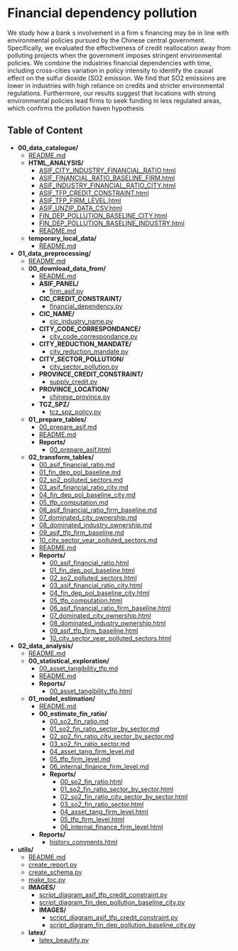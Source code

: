 
# Financial dependency pollution



We study how a bank s involvement in a firm s financing may be in line with environmental policies pursued by the Chinese central government. Specifically, we evaluated the effectiveness of credit reallocation away from polluting projects when the government imposes stringent environmental policies. We combine the industries financial dependencies with time, including cross-cities variation in policy intensity to identify the causal effect on the sulfur dioxide (SO2 emission. We find that SO2 emissions are lower in industries with high reliance on credits and stricter environmental regulations. Furthermore, our results suggest that locations with strong environmental policies lead firms to seek funding in less regulated areas, which confirms the pollution haven hypothesis

## Table of Content

 - **00_data_catalogue/**
   - [README.md](https://github.com/thomaspernet/Financial_dependency_pollution/tree/master/00_data_catalogue/README.md)
   - **HTML_ANALYSIS/**
     - [ASIF_CITY_INDUSTRY_FINANCIAL_RATIO.html](https://htmlpreview.github.io/?https://github.com/thomaspernet/Financial_dependency_pollution/blob/master/00_data_catalogue/HTML_ANALYSIS/ASIF_CITY_INDUSTRY_FINANCIAL_RATIO.html)
     - [ASIF_FINANCIAL_RATIO_BASELINE_FIRM.html](https://htmlpreview.github.io/?https://github.com/thomaspernet/Financial_dependency_pollution/blob/master/00_data_catalogue/HTML_ANALYSIS/ASIF_FINANCIAL_RATIO_BASELINE_FIRM.html)
     - [ASIF_INDUSTRY_FINANCIAL_RATIO_CITY.html](https://htmlpreview.github.io/?https://github.com/thomaspernet/Financial_dependency_pollution/blob/master/00_data_catalogue/HTML_ANALYSIS/ASIF_INDUSTRY_FINANCIAL_RATIO_CITY.html)
     - [ASIF_TFP_CREDIT_CONSTRAINT.html](https://htmlpreview.github.io/?https://github.com/thomaspernet/Financial_dependency_pollution/blob/master/00_data_catalogue/HTML_ANALYSIS/ASIF_TFP_CREDIT_CONSTRAINT.html)
     - [ASIF_TFP_FIRM_LEVEL.html](https://htmlpreview.github.io/?https://github.com/thomaspernet/Financial_dependency_pollution/blob/master/00_data_catalogue/HTML_ANALYSIS/ASIF_TFP_FIRM_LEVEL.html)
     - [ASIF_UNZIP_DATA_CSV.html](https://htmlpreview.github.io/?https://github.com/thomaspernet/Financial_dependency_pollution/blob/master/00_data_catalogue/HTML_ANALYSIS/ASIF_UNZIP_DATA_CSV.html)
     - [FIN_DEP_POLLUTION_BASELINE_CITY.html](https://htmlpreview.github.io/?https://github.com/thomaspernet/Financial_dependency_pollution/blob/master/00_data_catalogue/HTML_ANALYSIS/FIN_DEP_POLLUTION_BASELINE_CITY.html)
     - [FIN_DEP_POLLUTION_BASELINE_INDUSTRY.html](https://htmlpreview.github.io/?https://github.com/thomaspernet/Financial_dependency_pollution/blob/master/00_data_catalogue/HTML_ANALYSIS/FIN_DEP_POLLUTION_BASELINE_INDUSTRY.html)
     - [README.md](https://github.com/thomaspernet/Financial_dependency_pollution/tree/master/00_data_catalogue/HTML_ANALYSIS/README.md)
   - **temporary_local_data/**
     - [README.md](https://github.com/thomaspernet/Financial_dependency_pollution/tree/master/00_data_catalogue/temporary_local_data/README.md)
 - **01_data_preprocessing/**
   - [README.md](https://github.com/thomaspernet/Financial_dependency_pollution/tree/master/01_data_preprocessing/README.md)
   - **00_download_data_from/**
     - [README.md](https://github.com/thomaspernet/Financial_dependency_pollution/tree/master/01_data_preprocessing/00_download_data_from/README.md)
     - **ASIF_PANEL/**
       - [firm_asif.py](https://github.com/thomaspernet/Financial_dependency_pollution/tree/master/01_data_preprocessing/00_download_data_from/ASIF_PANEL/firm_asif.py)
     - **CIC_CREDIT_CONSTRAINT/**
       - [financial_dependency.py](https://github.com/thomaspernet/Financial_dependency_pollution/tree/master/01_data_preprocessing/00_download_data_from/CIC_CREDIT_CONSTRAINT/financial_dependency.py)
     - **CIC_NAME/**
       - [cic_industry_name.py](https://github.com/thomaspernet/Financial_dependency_pollution/tree/master/01_data_preprocessing/00_download_data_from/CIC_NAME/cic_industry_name.py)
     - **CITY_CODE_CORRESPONDANCE/**
       - [city_code_correspondance.py](https://github.com/thomaspernet/Financial_dependency_pollution/tree/master/01_data_preprocessing/00_download_data_from/CITY_CODE_CORRESPONDANCE/city_code_correspondance.py)
     - **CITY_REDUCTION_MANDATE/**
       - [city_reduction_mandate.py](https://github.com/thomaspernet/Financial_dependency_pollution/tree/master/01_data_preprocessing/00_download_data_from/CITY_REDUCTION_MANDATE/city_reduction_mandate.py)
     - **CITY_SECTOR_POLLUTION/**
       - [city_sector_pollution.py](https://github.com/thomaspernet/Financial_dependency_pollution/tree/master/01_data_preprocessing/00_download_data_from/CITY_SECTOR_POLLUTION/city_sector_pollution.py)
     - **PROVINCE_CREDIT_CONSTRAINT/**
       - [supply_credit.py](https://github.com/thomaspernet/Financial_dependency_pollution/tree/master/01_data_preprocessing/00_download_data_from/PROVINCE_CREDIT_CONSTRAINT/supply_credit.py)
     - **PROVINCE_LOCATION/**
       - [chinese_province.py](https://github.com/thomaspernet/Financial_dependency_pollution/tree/master/01_data_preprocessing/00_download_data_from/PROVINCE_LOCATION/chinese_province.py)
     - **TCZ_SPZ/**
       - [tcz_spz_policy.py](https://github.com/thomaspernet/Financial_dependency_pollution/tree/master/01_data_preprocessing/00_download_data_from/TCZ_SPZ/tcz_spz_policy.py)
   - **01_prepare_tables/**
     - [00_prepare_asif.md](https://github.com/thomaspernet/Financial_dependency_pollution/tree/master/01_data_preprocessing/01_prepare_tables/00_prepare_asif.md)
     - [README.md](https://github.com/thomaspernet/Financial_dependency_pollution/tree/master/01_data_preprocessing/01_prepare_tables/README.md)
     - **Reports/**
       - [00_prepare_asif.html](https://htmlpreview.github.io/?https://github.com/thomaspernet/Financial_dependency_pollution/blob/master/01_data_preprocessing/01_prepare_tables/Reports/00_prepare_asif.html)
   - **02_transform_tables/**
     - [00_asif_financial_ratio.md](https://github.com/thomaspernet/Financial_dependency_pollution/tree/master/01_data_preprocessing/02_transform_tables/00_asif_financial_ratio.md)
     - [01_fin_dep_pol_baseline.md](https://github.com/thomaspernet/Financial_dependency_pollution/tree/master/01_data_preprocessing/02_transform_tables/01_fin_dep_pol_baseline.md)
     - [02_so2_polluted_sectors.md](https://github.com/thomaspernet/Financial_dependency_pollution/tree/master/01_data_preprocessing/02_transform_tables/02_so2_polluted_sectors.md)
     - [03_asif_financial_ratio_city.md](https://github.com/thomaspernet/Financial_dependency_pollution/tree/master/01_data_preprocessing/02_transform_tables/03_asif_financial_ratio_city.md)
     - [04_fin_dep_pol_baseline_city.md](https://github.com/thomaspernet/Financial_dependency_pollution/tree/master/01_data_preprocessing/02_transform_tables/04_fin_dep_pol_baseline_city.md)
     - [05_tfp_computation.md](https://github.com/thomaspernet/Financial_dependency_pollution/tree/master/01_data_preprocessing/02_transform_tables/05_tfp_computation.md)
     - [06_asif_financial_ratio_firm_baseline.md](https://github.com/thomaspernet/Financial_dependency_pollution/tree/master/01_data_preprocessing/02_transform_tables/06_asif_financial_ratio_firm_baseline.md)
     - [07_dominated_city_ownership.md](https://github.com/thomaspernet/Financial_dependency_pollution/tree/master/01_data_preprocessing/02_transform_tables/07_dominated_city_ownership.md)
     - [08_dominated_industry_ownership.md](https://github.com/thomaspernet/Financial_dependency_pollution/tree/master/01_data_preprocessing/02_transform_tables/08_dominated_industry_ownership.md)
     - [09_asif_tfp_firm_baseline.md](https://github.com/thomaspernet/Financial_dependency_pollution/tree/master/01_data_preprocessing/02_transform_tables/09_asif_tfp_firm_baseline.md)
     - [10_city_sector_year_polluted_sectors.md](https://github.com/thomaspernet/Financial_dependency_pollution/tree/master/01_data_preprocessing/02_transform_tables/10_city_sector_year_polluted_sectors.md)
     - [README.md](https://github.com/thomaspernet/Financial_dependency_pollution/tree/master/01_data_preprocessing/02_transform_tables/README.md)
     - **Reports/**
       - [00_asif_financial_ratio.html](https://htmlpreview.github.io/?https://github.com/thomaspernet/Financial_dependency_pollution/blob/master/01_data_preprocessing/02_transform_tables/Reports/00_asif_financial_ratio.html)
       - [01_fin_dep_pol_baseline.html](https://htmlpreview.github.io/?https://github.com/thomaspernet/Financial_dependency_pollution/blob/master/01_data_preprocessing/02_transform_tables/Reports/01_fin_dep_pol_baseline.html)
       - [02_so2_polluted_sectors.html](https://htmlpreview.github.io/?https://github.com/thomaspernet/Financial_dependency_pollution/blob/master/01_data_preprocessing/02_transform_tables/Reports/02_so2_polluted_sectors.html)
       - [03_asif_financial_ratio_city.html](https://htmlpreview.github.io/?https://github.com/thomaspernet/Financial_dependency_pollution/blob/master/01_data_preprocessing/02_transform_tables/Reports/03_asif_financial_ratio_city.html)
       - [04_fin_dep_pol_baseline_city.html](https://htmlpreview.github.io/?https://github.com/thomaspernet/Financial_dependency_pollution/blob/master/01_data_preprocessing/02_transform_tables/Reports/04_fin_dep_pol_baseline_city.html)
       - [05_tfp_computation.html](https://htmlpreview.github.io/?https://github.com/thomaspernet/Financial_dependency_pollution/blob/master/01_data_preprocessing/02_transform_tables/Reports/05_tfp_computation.html)
       - [06_asif_financial_ratio_firm_baseline.html](https://htmlpreview.github.io/?https://github.com/thomaspernet/Financial_dependency_pollution/blob/master/01_data_preprocessing/02_transform_tables/Reports/06_asif_financial_ratio_firm_baseline.html)
       - [07_dominated_city_ownership.html](https://htmlpreview.github.io/?https://github.com/thomaspernet/Financial_dependency_pollution/blob/master/01_data_preprocessing/02_transform_tables/Reports/07_dominated_city_ownership.html)
       - [08_dominated_industry_ownership.html](https://htmlpreview.github.io/?https://github.com/thomaspernet/Financial_dependency_pollution/blob/master/01_data_preprocessing/02_transform_tables/Reports/08_dominated_industry_ownership.html)
       - [09_asif_tfp_firm_baseline.html](https://htmlpreview.github.io/?https://github.com/thomaspernet/Financial_dependency_pollution/blob/master/01_data_preprocessing/02_transform_tables/Reports/09_asif_tfp_firm_baseline.html)
       - [10_city_sector_year_polluted_sectors.html](https://htmlpreview.github.io/?https://github.com/thomaspernet/Financial_dependency_pollution/blob/master/01_data_preprocessing/02_transform_tables/Reports/10_city_sector_year_polluted_sectors.html)
 - **02_data_analysis/**
   - [README.md](https://github.com/thomaspernet/Financial_dependency_pollution/tree/master/02_data_analysis/README.md)
   - **00_statistical_exploration/**
     - [00_asset_tangibility_tfp.md](https://github.com/thomaspernet/Financial_dependency_pollution/tree/master/02_data_analysis/00_statistical_exploration/00_asset_tangibility_tfp.md)
     - [README.md](https://github.com/thomaspernet/Financial_dependency_pollution/tree/master/02_data_analysis/00_statistical_exploration/README.md)
     - **Reports/**
       - [00_asset_tangibility_tfp.html](https://htmlpreview.github.io/?https://github.com/thomaspernet/Financial_dependency_pollution/blob/master/02_data_analysis/00_statistical_exploration/Reports/00_asset_tangibility_tfp.html)
   - **01_model_estimation/**
     - [README.md](https://github.com/thomaspernet/Financial_dependency_pollution/tree/master/02_data_analysis/01_model_estimation/README.md)
     - **00_estimate_fin_ratio/**
       - [00_so2_fin_ratio.md](https://github.com/thomaspernet/Financial_dependency_pollution/tree/master/02_data_analysis/01_model_estimation/00_estimate_fin_ratio/00_so2_fin_ratio.md)
       - [01_so2_fin_ratio_sector_by_sector.md](https://github.com/thomaspernet/Financial_dependency_pollution/tree/master/02_data_analysis/01_model_estimation/00_estimate_fin_ratio/01_so2_fin_ratio_sector_by_sector.md)
       - [02_so2_fin_ratio_city_sector_by_sector.md](https://github.com/thomaspernet/Financial_dependency_pollution/tree/master/02_data_analysis/01_model_estimation/00_estimate_fin_ratio/02_so2_fin_ratio_city_sector_by_sector.md)
       - [03_so2_fin_ratio_sector.md](https://github.com/thomaspernet/Financial_dependency_pollution/tree/master/02_data_analysis/01_model_estimation/00_estimate_fin_ratio/03_so2_fin_ratio_sector.md)
       - [04_asset_tang_firm_level.md](https://github.com/thomaspernet/Financial_dependency_pollution/tree/master/02_data_analysis/01_model_estimation/00_estimate_fin_ratio/04_asset_tang_firm_level.md)
       - [05_tfp_firm_level.md](https://github.com/thomaspernet/Financial_dependency_pollution/tree/master/02_data_analysis/01_model_estimation/00_estimate_fin_ratio/05_tfp_firm_level.md)
       - [06_internal_finance_firm_level.md](https://github.com/thomaspernet/Financial_dependency_pollution/tree/master/02_data_analysis/01_model_estimation/00_estimate_fin_ratio/06_internal_finance_firm_level.md)
       - **Reports/**
         - [00_so2_fin_ratio.html](https://htmlpreview.github.io/?https://github.com/thomaspernet/Financial_dependency_pollution/blob/master/02_data_analysis/01_model_estimation/00_estimate_fin_ratio/Reports/00_so2_fin_ratio.html)
         - [01_so2_fin_ratio_sector_by_sector.html](https://htmlpreview.github.io/?https://github.com/thomaspernet/Financial_dependency_pollution/blob/master/02_data_analysis/01_model_estimation/00_estimate_fin_ratio/Reports/01_so2_fin_ratio_sector_by_sector.html)
         - [02_so2_fin_ratio_city_sector_by_sector.html](https://htmlpreview.github.io/?https://github.com/thomaspernet/Financial_dependency_pollution/blob/master/02_data_analysis/01_model_estimation/00_estimate_fin_ratio/Reports/02_so2_fin_ratio_city_sector_by_sector.html)
         - [03_so2_fin_ratio_sector.html](https://htmlpreview.github.io/?https://github.com/thomaspernet/Financial_dependency_pollution/blob/master/02_data_analysis/01_model_estimation/00_estimate_fin_ratio/Reports/03_so2_fin_ratio_sector.html)
         - [04_asset_tang_firm_level.html](https://htmlpreview.github.io/?https://github.com/thomaspernet/Financial_dependency_pollution/blob/master/02_data_analysis/01_model_estimation/00_estimate_fin_ratio/Reports/04_asset_tang_firm_level.html)
         - [05_tfp_firm_level.html](https://htmlpreview.github.io/?https://github.com/thomaspernet/Financial_dependency_pollution/blob/master/02_data_analysis/01_model_estimation/00_estimate_fin_ratio/Reports/05_tfp_firm_level.html)
         - [06_internal_finance_firm_level.html](https://htmlpreview.github.io/?https://github.com/thomaspernet/Financial_dependency_pollution/blob/master/02_data_analysis/01_model_estimation/00_estimate_fin_ratio/Reports/06_internal_finance_firm_level.html)
     - **Reports/**
       - [history_comments.html](https://htmlpreview.github.io/?https://github.com/thomaspernet/Financial_dependency_pollution/blob/master/02_data_analysis/01_model_estimation/Reports/history_comments.html)
 - **utils/**
   - [README.md](https://github.com/thomaspernet/Financial_dependency_pollution/tree/master/utils/README.md)
   - [create_report.py](https://github.com/thomaspernet/Financial_dependency_pollution/tree/master/utils/create_report.py)
   - [create_schema.py](https://github.com/thomaspernet/Financial_dependency_pollution/tree/master/utils/create_schema.py)
   - [make_toc.py](https://github.com/thomaspernet/Financial_dependency_pollution/tree/master/utils/make_toc.py)
   - **IMAGES/**
     - [script_diagram_asif_tfp_credit_constraint.py](https://github.com/thomaspernet/Financial_dependency_pollution/tree/master/utils/IMAGES/script_diagram_asif_tfp_credit_constraint.py)
     - [script_diagram_fin_dep_pollution_baseline_city.py](https://github.com/thomaspernet/Financial_dependency_pollution/tree/master/utils/IMAGES/script_diagram_fin_dep_pollution_baseline_city.py)
     - **IMAGES/**
       - [script_diagram_asif_tfp_credit_constraint.py](https://github.com/thomaspernet/Financial_dependency_pollution/tree/master/utils/IMAGES/IMAGES/script_diagram_asif_tfp_credit_constraint.py)
       - [script_diagram_fin_dep_pollution_baseline_city.py](https://github.com/thomaspernet/Financial_dependency_pollution/tree/master/utils/IMAGES/IMAGES/script_diagram_fin_dep_pollution_baseline_city.py)
   - **latex/**
     - [latex_beautify.py](https://github.com/thomaspernet/Financial_dependency_pollution/tree/master/utils/latex/latex_beautify.py)
